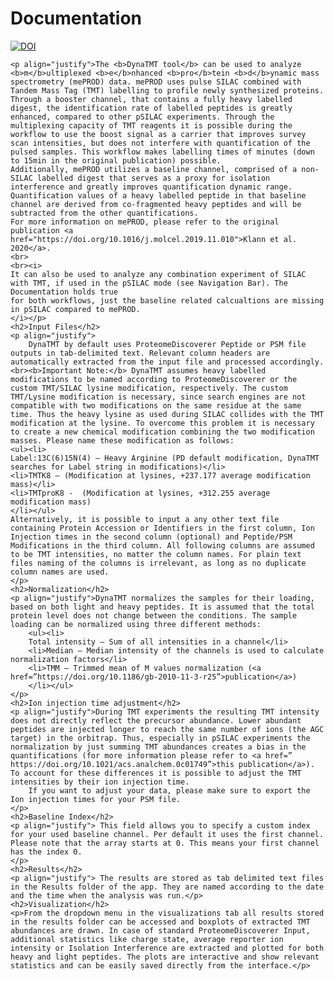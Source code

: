 <h1>Documentation</h1>


[![DOI](https://zenodo.org/badge/317233670.svg)](https://zenodo.org/badge/latestdoi/317233670)


    <p align="justify">The <b>DynaTMT tool</b> can be used to analyze <b>m</b>ultiplexed <b>e</b>nhanced <b>pro</b>tein <b>d</b>ynamic mass spectrometry (mePROD) data. mePROD uses pulse SILAC combined with Tandem Mass Tag (TMT) labelling to profile newly synthesized proteins. Through a booster channel, that contains a fully heavy labelled digest, the identification rate of labelled peptides is greatly enhanced, compared to other pSILAC experiments. Through the multiplexing capacity of TMT reagents it is possible during the workflow to use the boost signal as a carrier that improves survey scan intensities, but does not interfere with quantification of the pulsed samples. This workflow makes labelling times of minutes (down to 15min in the original publication) possible.
    Additionally, mePROD utilizes a baseline channel, comprised of a non-SILAC labelled digest that serves as a proxy for isolation interference and greatly improves quantification dynamic range. Quantification values of a heavy labelled peptide in that baseline channel are derived from co-fragmented heavy peptides and will be subtracted from the other quantifications. 
    For more information on mePROD, please refer to the original publication <a href="https://doi.org/10.1016/j.molcel.2019.11.010">Klann et al. 2020</a>.
    <br>
    <br><i>
    It can also be used to analyze any combination experiment of SILAC with TMT, if used in the pSILAC mode (see Navigation Bar). The Documentation holds true
    for both workflows, just the baseline related calcualtions are missing in pSILAC compared to mePROD.
    </i></p>
    <h2>Input Files</h2>
    <p align="justify">
        DynaTMT by default uses ProteomeDiscoverer Peptide or PSM file outputs in tab-delimited text. Relevant column headers are automatically extracted from the input file and processed accordingly.
    <br><b>Important Note:</b> DynaTMT assumes heavy labelled modifications to be named according to ProteomeDiscoverer or the custom TMT/SILAC lysine modification, respectively. The custom TMT/Lysine modification is necessary, since search engines are not compatible with two modifications on the same residue at the same time. Thus the heavy lysine as used during SILAC collides with the TMT modification at the lysine. To overcome this problem it is necessary to create a new chemical modification combining the two modification masses. Please name these modification as follows:
    <ul><li>
    Label:13C(6)15N(4) – Heavy Arginine (PD default modification, DynaTMT searches for Label string in modifications)</li>
    <li>TMTK8 – (Modification at lysines, +237.177 average modification mass)</li>
    <li>TMTproK8 -  (Modification at lysines, +312.255 average modification mass)
    </li></ul>
    Alternatively, it is possible to input a any other text file containing Protein Accession or Identifiers in the first column, Ion Injection times in the second column (optional) and Peptide/PSM Modifications in the third column. All following columns are assumed to be TMT intensities, no matter the column names. For plain text files naming of the columns is irrelevant, as long as no duplicate column names are used.
    </p>
    <h2>Normalization</h2>
    <p align="justify">DynaTMT normalizes the samples for their loading, based on both light and heavy peptides. It is assumed that the total protein level does not change between the conditions. The sample loading can be normalized using three different methods:
        <ul><li>
        Total intensity – Sum of all intensities in a channel</li>
        <li>Median – Median intensity of the channels is used to calculate normalization factors</li>
        <li>TMM – Trimmed mean of M values normalization (<a href=”https://doi.org/10.1186/gb-2010-11-3-r25”>publication</a>)
        </li></ul>
    </p>
    <h2>Ion injection time adjustment</h2>
    <p align="justify">During TMT experiments the resulting TMT intensity does not directly reflect the precursor abundance. Lower abundant peptides are injected longer to reach the same number of ions (the AGC target) in the orbitrap. Thus, especially in pSILAC experiments the normalization by just summing TMT abundances creates a bias in the quantifications (for more information please refer to <a href=” https://doi.org/10.1021/acs.analchem.0c01749”>this publication</a>). To account for these differences it is possible to adjust the TMT intensities by their ion injection time. 
        If you want to adjust your data, please make sure to export the Ion injection times for your PSM file. 
    </p>
    <h2>Baseline Index</h2>
    <p align="justify"> This field allows you to specify a custom index for your used baseline channel. Per default it uses the first channel. Please note that the array starts at 0. This means your first channel has the index 0.
    </p>
    <h2>Results</h2>
    <p align="justify"> The results are stored as tab delimited text files in the Results folder of the app. They are named according to the date and the time when the analysis was run.</p>
    <h2>Visualization</h2>
    <p>From the dropdown menu in the visualizations tab all results stored in the results folder can be accessed and boxplots of extracted TMT abundances are drawn. In case of standard ProteomeDiscoverer Input, additional statistics like charge state, average reporter ion intensity or Isolation Interference are extracted and plotted for both heavy and light peptides. The plots are interactive and show relevant statistics and can be easily saved directly from the interface.</p>
